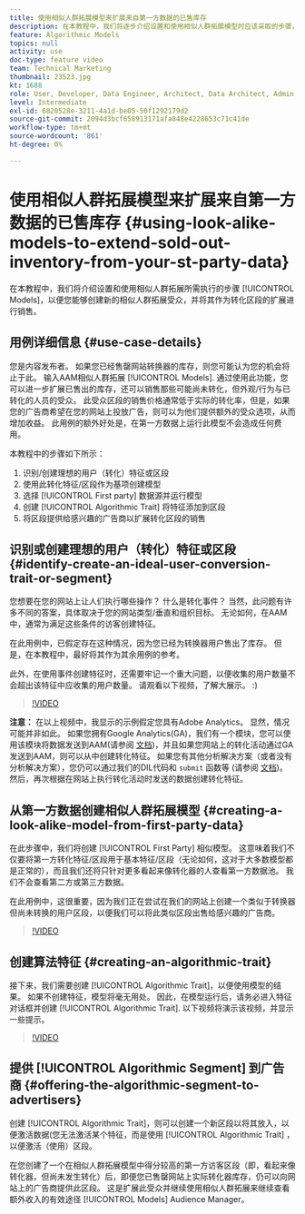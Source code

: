 ```yaml
---
title: 使用相似人群拓展模型来扩展来自第一方数据的已售库存
description: 在本教程中，我们将逐步介绍设置和使用相似人群拓展模型时应该采取的步骤，以便您能够创建新的相似人群拓展受众，并将其作为转化区段的扩展进行销售。
feature: Algorithmic Models
topics: null
activity: use
doc-type: feature video
team: Technical Marketing
thumbnail: 23523.jpg
kt: 1688
role: User, Developer, Data Engineer, Architect, Data Architect, Admin, Leader
level: Intermediate
exl-id: 6820528e-3211-4a1d-be05-50f1292179d2
source-git-commit: 2094d3bcf658913171afa848e4228653c71c41de
workflow-type: tm+mt
source-wordcount: '861'
ht-degree: 0%

---
```


# 使用相似人群拓展模型来扩展来自第一方数据的已售库存 {#using-look-alike-models-to-extend-sold-out-inventory-from-your-st-party-data}

在本教程中，我们将介绍设置和使用相似人群拓展所需执行的步骤 [!UICONTROL Models]，以便您能够创建新的相似人群拓展受众，并将其作为转化区段的扩展进行销售。

## 用例详细信息 {#use-case-details}

您是内容发布者。 如果您已经售罄网站转换器的库存，则您可能认为您的机会将止于此。 输入AAM相似人群拓展 [!UICONTROL Models]. 通过使用此功能，您可以进一步扩展已售出的库存，还可以销售那些可能尚未转化，但外观/行为与已转化的人员的受众。 此受众区段的销售价格通常低于实际的转化率，但是，如果您的广告商希望在您的网站上投放广告，则可以为他们提供额外的受众选项，从而增加收益。 此用例的额外好处是，在第一方数据上运行此模型不会造成任何费用。

本教程中的步骤如下所示：

1. 识别/创建理想的用户（转化）特征或区段
1. 使用此转化特征/区段作为基项创建模型
1. 选择 [!UICONTROL First party] 数据源并运行模型
1. 创建 [!UICONTROL Algorithmic Trait] 将特征添加到区段
1. 将区段提供给感兴趣的广告商以扩展转化区段的销售

## 识别或创建理想的用户（转化）特征或区段 {#identify-create-an-ideal-user-conversion-trait-or-segment}

您想要在您的网站上让人们执行哪些操作？ 什么是转化事件？ 当然，此问题有许多不同的答案，具体取决于您的网站类型/垂直和组织目标。 无论如何，在AAM中，通常为满足这些条件的访客创建特征。

在此用例中，已假定存在这种情况，因为您已经为转换器用户售出了库存。 但是，在本教程中，最好将其作为其余用例的参考。

此外，在使用事件创建特征时，还需要牢记一个重大问题，以便收集的用户数量不会超出该特征中应收集的用户数量。 请观看以下视频，了解大展示。 :)

>[!VIDEO](https://video.tv.adobe.com/v/23431/?quality=12)

**注意：** 在以上视频中，我显示的示例假定您具有Adobe Analytics。 显然，情况可能并非如此。 如果您拥有Google Analytics(GA)，我们有一个模块，您可以使用该模块将数据发送到AAM(请参阅 [文档](https://experienceleague.adobe.com/docs/audience-manager/user-guide/dil-api/dil-overview.html))，并且如果您网站上的转化活动通过GA发送到AAM，则可以从中创建转化特征。 如果您有其他分析解决方案（或者没有分析解决方案），您仍可以通过我们的DIL代码和 `submit` 函数等 (请参阅 [文档](https://experienceleague.adobe.com/docs/audience-manager/user-guide/dil-api/dil-modules.html))。 然后，再次根据在网站上执行转化活动时发送的数据创建转化特征。

## 从第一方数据创建相似人群拓展模型 {#creating-a-look-alike-model-from-first-party-data}

在此步骤中，我们将创建 [!UICONTROL First Party] 相似模型。 这意味着我们不仅要将第一方转化特征/区段用于基本特征/区段（无论如何，这对于大多数模型都是正常的），而且我们还将只针对更多看起来像转化器的人查看第一方数据池。 我们不会查看第二方或第三方数据。

在此用例中，这很重要，因为我们正在尝试在我们的网站上创建一个类似于转换器但尚未转换的用户区段，以便我们可以将此类似区段出售给感兴趣的广告商。

>[!VIDEO](https://video.tv.adobe.com/v/23504/?quality-12)

## 创建算法特征 {#creating-an-algorithmic-trait}

接下来，我们需要创建 [!UICONTROL Algorithmic Trait]，以便使用模型的结果。 如果不创建特征，模型将毫无用处。 因此，在模型运行后，请务必进入特征对话框并创建 [!UICONTROL Algorithmic Trait]. 以下视频将演示该视频，并显示一些提示。

>[!VIDEO](https://video.tv.adobe.com/v/23523/?quality=12)

## 提供 [!UICONTROL Algorithmic Segment] 到广告商 {#offering-the-algorithmic-segment-to-advertisers}

创建 [!UICONTROL Algorithmic Trait]，则可以创建一个新区段以将其放入，以便激活数据(您无法激活某个特征，而是使用 [!UICONTROL Algorithmic Trait] ，以便激活（使用）区段。

在您创建了一个在相似人群拓展模型中得分较高的第一方访客区段（即，看起来像转化器，但尚未发生转化）后，即便您已售罄网站上实际转化器库存，仍可以向网站上的广告商提供此区段。 这是扩展此受众并继续使用相似人群拓展来继续查看额外收入的有效途径 [!UICONTROL Models] Audience Manager。
